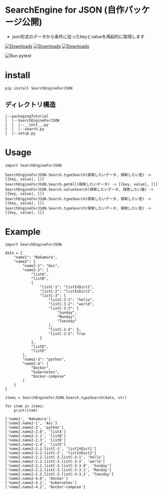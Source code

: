 
# SearchEngine for JSON (自作パッケージ公開)
* json形式のデータから条件に従ったkeyとvalueを再起的に取得します

[![Downloads](https://pepy.tech/badge/searchengineforjson)](https://pepy.tech/project/searchengineforjson)
[![Downloads](https://pepy.tech/badge/searchengineforjson/month)](https://pepy.tech/project/searchengineforjson)
[![Downloads](https://pepy.tech/badge/searchengineforjson/week)](https://pepy.tech/project/searchengineforjson)


<img alt="Run pytest" src="https://github.com/aoimaru/packagingTutorial/workflows/Upload Python Package/badge.svg"></a>
# install
```bash
pip install SearchEngineForJSON
```
## ディレクトリ構造
```
|--packagingTutorial
|  |--SearchEngineForJSON
|  |  |--__init__.py
|  |  |--search.py
|  |--setup.py
```

# Usage
```
import SearchEngineForJSON

SearchEngineForJSON.Search.typeSearch(探索したいデータ, 探索したい型) -> [[key, value], []]
SearchEngineForJSON.Search.getAll(探索したいデータ) -> [[key, value], []]
SearchEngineForJSON.Search.valueSearch(探索したいデータ, 探索したい値) -> [[key, value], []]
SearchEngineForJSON.Search.typeSearch(探索したいデータ, 探索したい型) -> [[key, value], []]
SearchEngineForJSON.Search.typeSearch(探索したいデータ, 探索したい型) -> [[key, value], []]

```

# Example
```
import SearchEngineForJSON

data = {
    "name1": "Nakamura",
    "name2": {
        "name2-1": "Aoi",
        "name2-2": [
            "listA",
            "listB",
            {
                "listC-1": "listInDict1",
                "listC-2": "listInDict2",
                "listC-3": {
                    "listC-3-1": "hello",
                    "listC-3-2": "world",
                    "listC-3-3": [
                        "Sunday",
                        "Monday",
                        "Tuesday"
                    ],
                    "listC-3-4": 5,
                    "listC-3-5": True
                }
            },
            "listD",
            "listE"
        ],
        "name2-3": "python",
        "name2-4": [
            "Docker",
            "kubernetes",
            "Docker-compose"
        ]
    }
}

items = SearchEngineForJSON.Search.typeSearch(data, str)

for item in items:
    print(item)
```
```
['name1', 'Nakamura']
['name2.name2-1', 'Aoi']
['name2.name2-3', 'python']
['name2.name2-2.0', 'listA']
['name2.name2-2.1', 'listB']
['name2.name2-2.3', 'listD']
['name2.name2-2.4', 'listE']
['name2.name2-2.2.listC-1', 'listInDict1']
['name2.name2-2.2.listC-2', 'listInDict2']
['name2.name2-2.2.listC-3.listC-3-1', 'hello']
['name2.name2-2.2.listC-3.listC-3-2', 'world']
['name2.name2-2.2.listC-3.listC-3-3.0', 'Sunday']
['name2.name2-2.2.listC-3.listC-3-3.1', 'Monday']
['name2.name2-2.2.listC-3.listC-3-3.2', 'Tuesday']
['name2.name2-4.0', 'Docker']
['name2.name2-4.1', 'kubernetes']
['name2.name2-4.2', 'Docker-compose']
```


